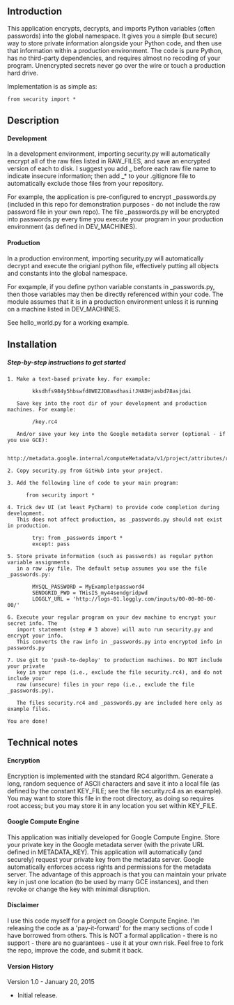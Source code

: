 ## Introduction

This application encrypts, decrypts, and imports Python variables (often passwords) into the global namespace. It gives you a simple (but secure) way to store private information alongside your Python code, and then use that information within a production environment. The code is pure Python, has no third-party dependencies, and requires almost no recoding of your program. Unencrypted secrets never go over the wire or touch a production hard drive.

Implementation is as simple as:

    from security import *

## Description

#### Development  

In a development environment, importing security.py will automatically encrypt all of the raw files listed in RAW_FILES, and save an encrypted version of each to disk. I suggest you add _ before each raw file name to indicate insecure information; then add _* to your .gitignore file to automatically exclude those files from your repository.  
  
For example, the application is pre-configured to encrypt _passwords.py (included in this repo for demonstration purposes - do not include the raw password file in your own repo). The file _passwords.py will be encrypted into passwords.py every time you execute your program in your production environment (as defined in DEV_MACHINES).
  
#### Production  
  
In a production environment, importing security.py will automatically decrypt and execute the origianl python file, effectively putting all objects and constants into the global namespace.  

For exqample, if you define python variable constants in _passwords.py, then those variables may then be directly referenced within your code. The module assumes that it is in a production environment unless it is running on a machine listed in DEV_MACHINES. 
  
See hello_world.py for a working example.
  
## Installation

##### Step-by-step instructions to get started

    1. Make a text-based private key. For example:  
    
            kksdhfs984y5hbswfd8WEZJD8asdhasi!JHADHjasbd78asjdai  
          
       Save key into the root dir of your development and production machines. For example:  
          
            /key.rc4  
          
       And/or save your key into the Google metadata server (optional - if you use GCE):  
       
            http://metadata.google.internal/computeMetadata/v1/project/attributes/rc4  
    
    2. Copy security.py from GitHub into your project.  

    3. Add the following line of code to your main program:  

          from security import *   

    4. Trick dev UI (at least PyCharm) to provide code completion during development. 
       This does not affect production, as _passwords.py should not exist in production.

            try: from _passwords import *  
            except: pass  

    5. Store private information (such as passwords) as regular python variable assignments  
       in a raw .py file. The default setup assumes you use the file _passwords.py:  

            MYSQL_PASSWORD = MyExample!password4   
            SENDGRID_PWD = THisIS_my44sendgridpwd   
            LOGGLY_URL = 'http://logs-01.loggly.com/inputs/00-00-00-00-00/'   
        
    6. Execute your regular program on your dev machine to encrypt your secret info. The
       import statement (step # 3 above) will auto run security.py and encrypt your info.
       This converts the raw info in _passwords.py into encrypted info in passwords.py
          
    7. Use git to 'push-to-deploy' to production machines. Do NOT include your private
       key in your repo (i.e., exclude the file security.rc4), and do not include your
       raw (unsecure) files in your repo (i.e., exclude the file _passwords.py). 
       
       The files security.rc4 and _passwords.py are included here only as example files.
    
    You are done!    
  
  
## Technical notes 
 
#### Encryption
  
Encryption is implemented with the standard RC4 algorithm. Generate a long, random sequence of ASCII characters and save it into a local file (as defined by the constant KEY_FILE; see the file security.rc4 as an example). You may want to store this file in the root directory, as doing so requires root access; but you may store it in any location you set within KEY_FILE. 

#### Google Compute Engine  
  
This application was initially developed for Google Compute Engine. Store your private key in the Google metadata server (with the private URL defined in METADATA_KEY). This application will automatically (and securely) request your private key from the metadata server. Google automatically enforces access rights and permissions for the metadata server. The advantage of this approach is that you can maintain your private key in just one location (to be used by many GCE instances), and then revoke or change the key with minimal disruption. 
  
#### Disclaimer

I use this code myself for a project on Google Compute Engine. I'm releasing the code as a 'pay-it-forward' for the many sections of code I have borrowed from others. This is NOT a formal application - there is no support - there are no guarantees - use it at your own risk. Feel free to fork the repo, improve the code, and submit it back.
 
#### Version History

Version 1.0 - January 20, 2015

  * Initial release.
